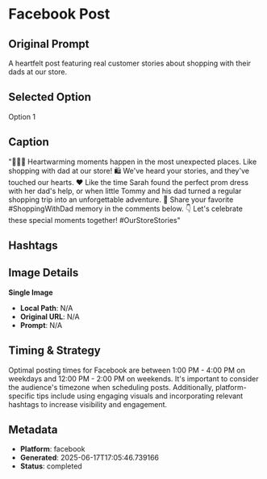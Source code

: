 # Facebook Post

## Original Prompt
A heartfelt post featuring real customer stories about shopping with their dads at our store.

## Selected Option
Option 1

## Caption
"👨‍👧‍👦 Heartwarming moments happen in the most unexpected places. Like shopping with dad at our store! 🛍️ We've heard your stories, and they've touched our hearts. ❤️ Like the time Sarah found the perfect prom dress with her dad's help, or when little Tommy and his dad turned a regular shopping trip into an unforgettable adventure. 🌟 Share your favorite #ShoppingWithDad memory in the comments below. 👇 Let's celebrate these special moments together! #OurStoreStories"

## Hashtags


## Image Details
**Single Image**
- **Local Path**: N/A
- **Original URL**: N/A
- **Prompt**: N/A

## Timing & Strategy
Optimal posting times for Facebook are between 1:00 PM - 4:00 PM on weekdays and 12:00 PM - 2:00 PM on weekends. It's important to consider the audience's timezone when scheduling posts. Additionally, platform-specific tips include using engaging visuals and incorporating relevant hashtags to increase visibility and engagement.

## Metadata
- **Platform**: facebook
- **Generated**: 2025-06-17T17:05:46.739166
- **Status**: completed
